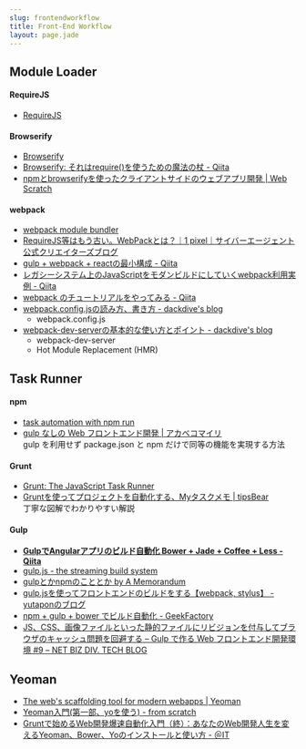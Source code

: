 ```yaml
---
slug: frontendworkflow
title: Front-End Workflow
layout: page.jade
---
```


## Module Loader

#### RequireJS
- [RequireJS](http://requirejs.org/)

#### Browserify
- [Browserify](http://browserify.org/)
- [Browserify: それはrequire()を使うための魔法の杖 - Qiita](http://qiita.com/cognitom/items/4c63969b5085c90639d4)
- [npmとbrowserifyを使ったクライアントサイドのウェブアプリ開発 | Web Scratch](http://efcl.info/2014/0120/res3605/)

#### webpack
- [webpack module bundler](http://webpack.github.io/)
- [RequireJS等はもう古い。WebPackとは？｜1 pixel｜サイバーエージェント公式クリエイターズブログ](http://ameblo.jp/ca-1pixel/entry-11884453208.html)
- [gulp + webpack + reactの最小構成 - Qiita](http://qiita.com/uryyyyyyy/items/6d7d29499efbca8c618e)
- [レガシーシステム上のJavaScriptをモダンビルドにしていくwebpack利用実例 \- Qiita](http://qiita.com/inuscript/items/97333a239c97094c39a6)
- [webpack のチュートリアルをやってみる \- Qiita](http://qiita.com/cortyuming/items/ba4c4d61fdf262bc2303)
- [webpack\.config\.jsの読み方、書き方 \- dackdive's blog](http://dackdive.hateblo.jp/entry/2016/04/13/123000)
  - webpack.config.js
- [webpack\-dev\-serverの基本的な使い方とポイント \- dackdive's blog](http://dackdive.hateblo.jp/entry/2016/05/07/183335)
  - webpack-dev-server
  - Hot Module Replacement (HMR)

## Task Runner

#### npm
- [task automation with npm run](http://substack.net/task_automation_with_npm_run)
- [gulp なしの Web フロントエンド開発 | アカベコマイリ](http://akabeko.me/blog/2015/08/dev-web-front-end-without-gulp/)  
  gulp を利用せず package.json と npm だけで同等の機能を実現する方法

#### Grunt
- [Grunt: The JavaScript Task Runner](http://gruntjs.com/)
- [Gruntを使ってプロジェクトを自動化する、Myタスクメモ | tipsBear](http://tipsbear.com/grunt-task-memo/)  
  丁寧な図解でわかりやすい解説

#### Gulp
- __[GulpでAngularアプリのビルド自動化 Bower + Jade + Coffee + Less - Qiita](http://qiita.com/syon/items/911c7c40d184d2349651)__
- [gulp.js - the streaming build system](http://gulpjs.com/)
- [gulpとかnpmのこととか by A Memorandum](http://protean.cc/getting-started-with-gulp-and-npm)
- [gulp.jsを使ってフロントエンドのビルドをする【webpack, stylus】 - yutaponのブログ](http://yutapon.hatenablog.com/entry/2014/12/06/123000)
- [npm + gulp + bower でビルド自動化 - GeekFactory](http://int128.hatenablog.com/entry/2014/07/02/004543)
- [JS、CSS、画像ファイルといった静的ファイルにリビジョンを付与してブラウザのキャッシュ問題を回避する – Gulp で作る Web フロントエンド開発環境 #9 – NET BIZ DIV. TECH BLOG](https://tech.recruit-mp.co.jp/front-end/solve-browsers-cache-by-revision/)


## Yeoman

- [The web's scaffolding tool for modern webapps | Yeoman](http://yeoman.io/)
- [Yeoman入門(第一部、yoを使う) - from scratch](http://yosuke-furukawa.hatenablog.com/entry/2013/07/04/085814)
- [Gruntで始めるWeb開発爆速自動化入門（終）：あなたのWeb開発人生を変えるYeoman、Bower、Yoのインストールと使い方 - ＠IT](http://www.atmarkit.co.jp/ait/articles/1407/02/news040.html)
